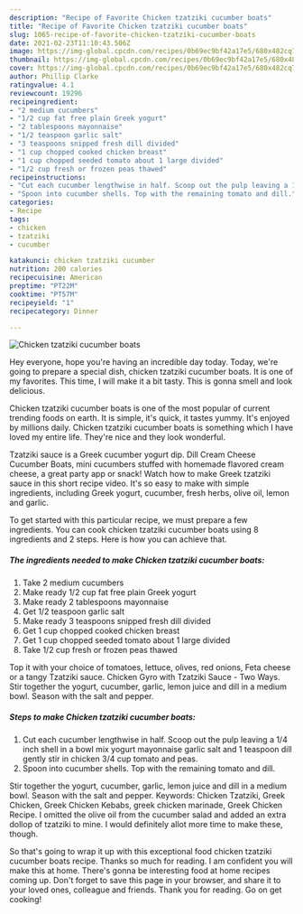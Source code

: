 ```yaml
---
description: "Recipe of Favorite Chicken tzatziki cucumber boats"
title: "Recipe of Favorite Chicken tzatziki cucumber boats"
slug: 1065-recipe-of-favorite-chicken-tzatziki-cucumber-boats
date: 2021-02-23T11:10:43.506Z
image: https://img-global.cpcdn.com/recipes/0b69ec9bf42a17e5/680x482cq70/chicken-tzatziki-cucumber-boats-recipe-main-photo.jpg
thumbnail: https://img-global.cpcdn.com/recipes/0b69ec9bf42a17e5/680x482cq70/chicken-tzatziki-cucumber-boats-recipe-main-photo.jpg
cover: https://img-global.cpcdn.com/recipes/0b69ec9bf42a17e5/680x482cq70/chicken-tzatziki-cucumber-boats-recipe-main-photo.jpg
author: Phillip Clarke
ratingvalue: 4.1
reviewcount: 19296
recipeingredient:
- "2 medium cucumbers"
- "1/2 cup fat free plain Greek yogurt"
- "2 tablespoons mayonnaise"
- "1/2 teaspoon garlic salt"
- "3 teaspoons snipped fresh dill divided"
- "1 cup chopped cooked chicken breast"
- "1 cup chopped seeded tomato about 1 large divided"
- "1/2 cup fresh or frozen peas thawed"
recipeinstructions:
- "Cut each cucumber lengthwise in half. Scoop out the pulp leaving a 1/4 inch shell in a bowl mix yogurt mayonnaise garlic salt and 1 teaspoon dill gently stir in chicken 3/4 cup tomato and peas."
- "Spoon into cucumber shells. Top with the remaining tomato and dill."
categories:
- Recipe
tags:
- chicken
- tzatziki
- cucumber

katakunci: chicken tzatziki cucumber 
nutrition: 200 calories
recipecuisine: American
preptime: "PT22M"
cooktime: "PT57M"
recipeyield: "1"
recipecategory: Dinner

---
```



![Chicken tzatziki cucumber boats](https://img-global.cpcdn.com/recipes/0b69ec9bf42a17e5/680x482cq70/chicken-tzatziki-cucumber-boats-recipe-main-photo.jpg)

Hey everyone, hope you're having an incredible day today. Today, we're going to prepare a special dish, chicken tzatziki cucumber boats. It is one of my favorites. This time, I will make it a bit tasty. This is gonna smell and look delicious.

Chicken tzatziki cucumber boats is one of the most popular of current trending foods on earth. It is simple, it's quick, it tastes yummy. It's enjoyed by millions daily. Chicken tzatziki cucumber boats is something which I have loved my entire life. They're nice and they look wonderful.

Tzatziki sauce is a Greek cucumber yogurt dip. Dill Cream Cheese Cucumber Boats, mini cucumbers stuffed with homemade flavored cream cheese, a great party app or snack! Watch how to make Greek tzatziki sauce in this short recipe video. It&#39;s so easy to make with simple ingredients, including Greek yogurt, cucumber, fresh herbs, olive oil, lemon and garlic.


To get started with this particular recipe, we must prepare a few ingredients. You can cook chicken tzatziki cucumber boats using 8 ingredients and 2 steps. Here is how you can achieve that.

<!--inarticleads1-->

##### The ingredients needed to make Chicken tzatziki cucumber boats:

1. Take 2 medium cucumbers
1. Make ready 1/2 cup fat free plain Greek yogurt
1. Make ready 2 tablespoons mayonnaise
1. Get 1/2 teaspoon garlic salt
1. Make ready 3 teaspoons snipped fresh dill divided
1. Get 1 cup chopped cooked chicken breast
1. Get 1 cup chopped seeded tomato about 1 large divided
1. Take 1/2 cup fresh or frozen peas thawed


Top it with your choice of tomatoes, lettuce, olives, red onions, Feta cheese or a tangy Tzatziki sauce. Chicken Gyro with Tzatziki Sauce - Two Ways. Stir together the yogurt, cucumber, garlic, lemon juice and dill in a medium bowl. Season with the salt and pepper. 

<!--inarticleads2-->

##### Steps to make Chicken tzatziki cucumber boats:

1. Cut each cucumber lengthwise in half. Scoop out the pulp leaving a 1/4 inch shell in a bowl mix yogurt mayonnaise garlic salt and 1 teaspoon dill gently stir in chicken 3/4 cup tomato and peas.
1. Spoon into cucumber shells. Top with the remaining tomato and dill.


Stir together the yogurt, cucumber, garlic, lemon juice and dill in a medium bowl. Season with the salt and pepper. Keywords: Chicken Tzatziki, Greek Chicken, Greek Chicken Kebabs, greek chicken marinade, Greek Chicken Recipe. I omitted the olive oil from the cucumber salad and added an extra dollop of tzatziki to mine. I would definitely allot more time to make these, though. 

So that's going to wrap it up with this exceptional food chicken tzatziki cucumber boats recipe. Thanks so much for reading. I am confident you will make this at home. There's gonna be interesting food at home recipes coming up. Don't forget to save this page in your browser, and share it to your loved ones, colleague and friends. Thank you for reading. Go on get cooking!
